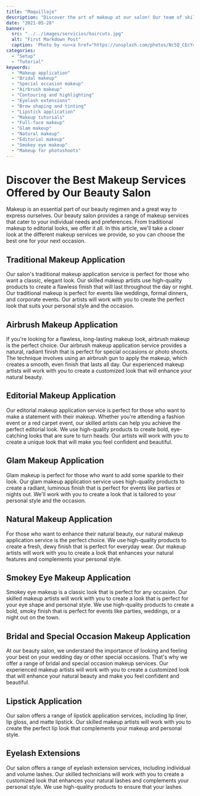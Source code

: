 ```yaml
---
title: "Maquillaje"
description: "Discover the art of makeup at our salon! Our team of skilled makeup artists offers a range of services, including bridal makeup, airbrush makeup, eyelash extensions, and more. From natural looks to full-face glam, we'll help you achieve your desired look for any occasion. Visit us today to experience the ultimate in beauty services"
date: "2021-05-28"
banner:
  src: "../../images/servicios/haircuts.jpg"
  alt: "First Markdown Post"
  caption: 'Photo by <u><a href="https://unsplash.com/photos/Nc5Q_CEcY44">Florian Olivo</a></u>'
categories:
  - "Setup"
  - "Tutorial"
keywords:
  - "Makeup application"
  - "Bridal makeup"
  - "Special occasion makeup"
  - "Airbrush makeup"
  - "Contouring and highlighting"
  - "Eyelash extensions"
  - "Brow shaping and tinting"
  - "Lipstick application"
  - "Makeup tutorials"
  - "Full-face makeup"
  - "Glam makeup"
  - "Natural makeup"
  - "Editorial makeup"
  - "Smokey eye makeup"
  - "Makeup for photoshoots"
---
```


# Discover the Best Makeup Services Offered by Our Beauty Salon

Makeup is an essential part of our beauty regimen and a great way to express ourselves. Our beauty salon provides a range of makeup services that cater to your individual needs and preferences. From traditional makeup to editorial looks, we offer it all. In this article, we'll take a closer look at the different makeup services we provide, so you can choose the best one for your next occasion.

## Traditional Makeup Application

Our salon's traditional makeup application service is perfect for those who want a classic, elegant look. Our skilled makeup artists use high-quality products to create a flawless finish that will last throughout the day or night. Our traditional makeup is perfect for events like weddings, formal dinners, and corporate events. Our artists will work with you to create the perfect look that suits your personal style and the occasion.

## Airbrush Makeup Application

If you're looking for a flawless, long-lasting makeup look, airbrush makeup is the perfect choice. Our airbrush makeup application service provides a natural, radiant finish that is perfect for special occasions or photo shoots. The technique involves using an airbrush gun to apply the makeup, which creates a smooth, even finish that lasts all day. Our experienced makeup artists will work with you to create a customized look that will enhance your natural beauty.

## Editorial Makeup Application

Our editorial makeup application service is perfect for those who want to make a statement with their makeup. Whether you're attending a fashion event or a red carpet event, our skilled artists can help you achieve the perfect editorial look. We use high-quality products to create bold, eye-catching looks that are sure to turn heads. Our artists will work with you to create a unique look that will make you feel confident and beautiful.

## Glam Makeup Application

Glam makeup is perfect for those who want to add some sparkle to their look. Our glam makeup application service uses high-quality products to create a radiant, luminous finish that is perfect for events like parties or nights out. We'll work with you to create a look that is tailored to your personal style and the occasion.

## Natural Makeup Application

For those who want to enhance their natural beauty, our natural makeup application service is the perfect choice. We use high-quality products to create a fresh, dewy finish that is perfect for everyday wear. Our makeup artists will work with you to create a look that enhances your natural features and complements your personal style.

## Smokey Eye Makeup Application

Smokey eye makeup is a classic look that is perfect for any occasion. Our skilled makeup artists will work with you to create a look that is perfect for your eye shape and personal style. We use high-quality products to create a bold, smoky finish that is perfect for events like parties, weddings, or a night out on the town.

## Bridal and Special Occasion Makeup Application

At our beauty salon, we understand the importance of looking and feeling your best on your wedding day or other special occasions. That's why we offer a range of bridal and special occasion makeup services. Our experienced makeup artists will work with you to create a customized look that will enhance your natural beauty and make you feel confident and beautiful.

## Lipstick Application

Our salon offers a range of lipstick application services, including lip liner, lip gloss, and matte lipstick. Our skilled makeup artists will work with you to create the perfect lip look that complements your makeup and personal style.

## Eyelash Extensions

Our salon offers a range of eyelash extension services, including individual and volume lashes. Our skilled technicians will work with you to create a customized look that enhances your natural lashes and complements your personal style. We use high-quality products to ensure that your lashes
